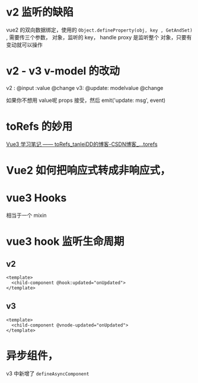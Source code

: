 # v2 监听的缺陷
vue2  的双向数据绑定，使用的 `Object.defineProperty(obj, key , GetAndSet)` ,
需要传三个参数， 对象，监听的 key， handle 
proxy  是监听整个 对象，只要有变动就可以操作

# v2 - v3 v-model 的改动
v2 : @input :value  @change
v3: @update: modelvalue @change

如果你不想用 value呢
props 接受，然后 emit('update: msg', event)


# toRefs 的妙用
[Vue3 学习笔记 —— toRefs_tanleiDD的博客-CSDN博客_...torefs](https://blog.csdn.net/TL18382950497/article/details/116427498)


# Vue2 如何把响应式转成非响应式，

# vue3 Hooks
相当于一个 mixin 

# vue3 hook 监听生命周期

## v2 
```
<template>
  <child-component @hook:updated="onUpdated">
</template>
```

## v3
```
<template>
  <child-component @vnode-updated="onUpdated">
</template>
```

# 异步组件，
v3 中新增了  `defineAsyncComponent`

